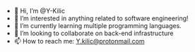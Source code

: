 - 👋 Hi, I’m @Y-Kilic
- 👀 I’m interested in anything related to software engineering!
- 🌱 I’m currently learning multiple programming languages.
- 💞️ I’m looking to collaborate on back-end infrastructure
- 📫 How to reach me: Y.kilic@protonmail.com
